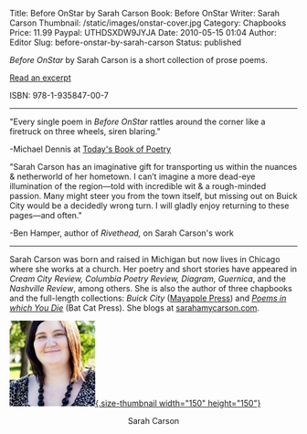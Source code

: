 Title: Before OnStar by Sarah Carson
Book: Before OnStar
Writer: Sarah Carson
Thumbnail: /static/images/onstar-cover.jpg
Category: Chapbooks
Price: 11.99
Paypal: UTHDSXDW9JYJA
Date: 2010-05-15 01:04
Author: Editor
Slug: before-onstar-by-sarah-carson
Status: published

*Before OnStar* by Sarah Carson is a short collection of prose poems.

[Read an excerpt](..static/pdf/before-carson.pdf)

ISBN: 978-1-935847-00-7

---

"Every single poem in *Before OnStar* rattles around the corner like a firetruck on three wheels, siren blaring."

-Michael Dennis at [Today's Book of Poetry](http://michaeldennispoet.blogspot.ca/2015/08/before-onstar-sarah-carson-etched-press.html)

"Sarah Carson has an imaginative gift for transporting us within the nuances & netherworld of her hometown. I can’t imagine a more dead-eye illumination of the region—told with incredible wit & a rough-minded passion. Many might steer you from the town itself, but missing out on Buick City would be a decidedly wrong turn. I will gladly enjoy returning to these pages—and often."

-Ben Hamper, author of *Rivethead,* on Sarah Carson's work

---

Sarah Carson was born and raised in Michigan but now lives in Chicago where she works at a church. Her poetry and short stories have appeared in *Cream City Review, Columbia Poetry Review, Diagram, Guernica*, and the *Nashville Review*, among others. She is also the author of three chapbooks and the full-length collections: *Buick City* ([Mayapple Press](http://mayapplepress.com/sarah-carson-buick-city/)) and *[Poems in which You Die](http://batcatpress.com/publications/piwyd/)* (Bat Cat Press). She blogs at [sarahamycarson.com](http://sarahamycarson.wordpress.com).

[![before-onstar-by-sarah-carson](../wp-content/uploads/2010/05/Sarah-Carson-150x150.jpg){.size-thumbnail width="150" height="150"}](../wp-content/uploads/2010/05/Sarah-Carson.jpg)
<center>Sarah Carson</center>
